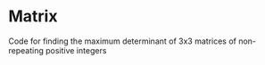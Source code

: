 # Matrix
Code for finding the maximum determinant of 3x3 matrices of non-repeating positive integers
